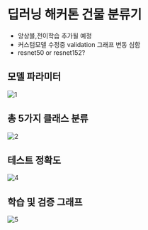 # 딥러닝 해커톤 건물 분류기  

* 앙상블,전이학습 추가될 예정
* 커스텀모델 수정중 validation 그래프 변동 심함
* resnet50 or resnet152?

## 모델 파라미터

![1](https://user-images.githubusercontent.com/76561461/143420897-75d71082-b79a-424b-8812-bf8fde99cf1b.PNG)

## 총 5가지 클래스 분류
![2](https://user-images.githubusercontent.com/76561461/143420903-4a896129-76fe-4a57-ac25-2b6d5064e443.PNG)

## 테스트 정확도
![4](https://user-images.githubusercontent.com/76561461/143451630-bee5f50f-cf4b-428a-b3e0-e84d9b6bb3fc.PNG)

## 학습 및 검증 그래프
![5](https://user-images.githubusercontent.com/76561461/143451636-ad2b653e-4478-4160-b55a-1a854a57db2d.PNG)

